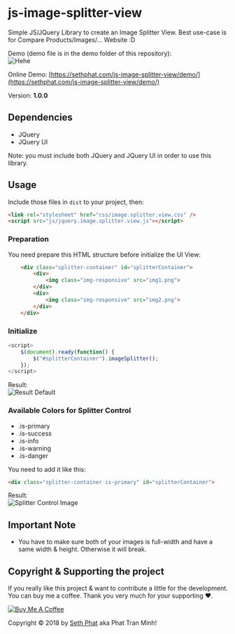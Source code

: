 # js-image-splitter-view
Simple JS/JQuery Library to create an Image Splitter View. Best use-case is for Compare Products/Images/... Website :D

Demo (demo file is in the demo folder of this repository):   
![Hehe](https://i.imgur.com/6pF4gzp.gif)

Online Demo: [https://sethphat.com/js-image-splitter-view/demo/](https://sethphat.com/js-image-splitter-view/demo/)

Version: **1.0.0**

## Dependencies
- JQuery
- JQuery UI

Note: you must include both JQuery and JQuery UI in order to use this library.

## Usage
Include those files in `dist` to your project, then:
```html
<link rel="stylesheet" href="css/image.splitter.view.css" />
<script src="js/jquery.image.splitter.view.js"></script>
```

### Preparation
You need prepare this HTML structure before initialize the UI View:
```html
    <div class="splitter-container" id="splitterContainer">
        <div>
            <img class="img-responsive" src="img1.png">
        </div>
        <div>
            <img class="img-responsive" src="img2.png">
        </div>
    </div>
```

### Initialize
```javascript
<script>
	$(document).ready(function() {
		$("#splitterContainer").imageSplitter();
	});
</script>
```

Result:   
![Result Default](https://i.imgur.com/h866olV.png)

### Available Colors for Splitter Control
- .is-primary
- .is-success
- .is-info
- .is-warning
- .is-danger

You need to add it like this:
```html
<div class="splitter-container is-primary" id="splitterContainer">
```

Result:   
![Splitter Control Image](https://i.imgur.com/J2TMZWx.png)

## Important Note
- You have to make sure both of your images is full-width and have a same width & height. Otherwise it will break.

## Copyright & Supporting the project
If you really like this project & want to contribute a little for the development. You can buy me a coffee. Thank you very much for your supporting ♥.

<a href="https://www.buymeacoffee.com/xKOM9NB8p" target="_blank"><img src="https://www.buymeacoffee.com/assets/img/custom_images/orange_img.png" alt="Buy Me A Coffee" style="height: auto !important;width: auto !important;" ></a>

Copyright &copy; 2018 by [Seth Phat](https://sethphat.com) aka Phat Tran Minh!
